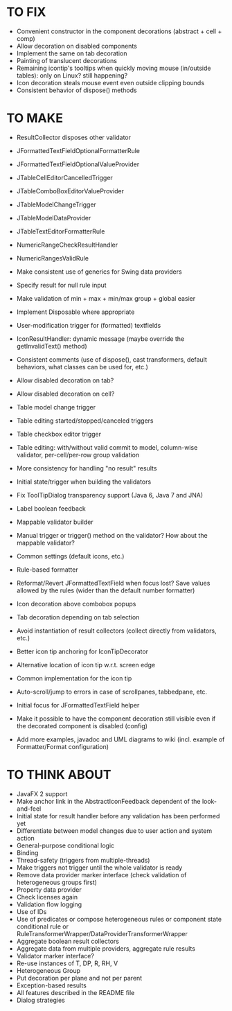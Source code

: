 # TO FIX

* Convenient constructor in the component decorations (abstract + cell + comp)
* Allow decoration on disabled components
* Implement the same on tab decoration
* Painting of translucent decorations
* Remaining icontip's tooltips when quickly moving mouse (in/outside tables): only on Linux? still happening?
* Icon decoration steals mouse event even outside clipping bounds
* Consistent behavior of dispose() methods

# TO MAKE

* ResultCollector disposes other validator
* JFormattedTextFieldOptionalFormatterRule
* JFormattedTextFieldOptionalValueProvider
* JTableCellEditorCancelledTrigger
* JTableComboBoxEditorValueProvider
* JTableModelChangeTrigger
* JTableModelDataProvider
* JTableTextEditorFormatterRule
* NumericRangeCheckResultHandler
* NumericRangesValidRule

* Make consistent use of generics for Swing data providers
* Specify result for null rule input
* Make validation of min + max + min/max group + global easier
* Implement Disposable where appropriate
* User-modification trigger for (formatted) textfields
* IconResultHandler: dynamic message (maybe override the getInvalidText() method)
* Consistent comments (use of dispose(), cast transformers, default behaviors, what classes can be used for, etc.)
* Allow disabled decoration on tab?
* Allow disabled decoration on cell?
* Table model change trigger
* Table editing started/stopped/canceled triggers
* Table checkbox editor trigger
* Table editing: with/without valid commit to model, column-wise validator, per-cell/per-row group validation
* More consistency for handling "no result" results
* Initial state/trigger when building the validators
* Fix ToolTipDialog transparency support (Java 6, Java 7 and JNA)
* Label boolean feedback
* Mappable validator builder
* Manual trigger or trigger() method on the validator? How about the mappable validator?
* Common settings (default icons, etc.)
* Rule-based formatter
* Reformat/Revert JFormattedTextField when focus lost? Save values allowed by the rules (wider than the default number formatter)
* Icon decoration above combobox popups
* Tab decoration depending on tab selection
* Avoid instantiation of result collectors (collect directly from validators, etc.)
* Better icon tip anchoring for IconTipDecorator
* Alternative location of icon tip w.r.t. screen edge
* Common implementation for the icon tip
* Auto-scroll/jump to errors in case of scrollpanes, tabbedpane, etc.
* Initial focus for JFormattedTextField helper
* Make it possible to have the component decoration still visible even if the decorated component is disabled (config)
* Add more examples, javadoc and UML diagrams to wiki (incl. example of Formatter/Format configuration)

# TO THINK ABOUT

* JavaFX 2 support
* Make anchor link in the AbstractIconFeedback dependent of the look-and-feel
* Initial state for result handler before any validation has been performed yet
* Differentiate between model changes due to user action and system action
* General-purpose conditional logic
* Binding
* Thread-safety (triggers from multiple-threads)
* Make triggers not trigger until the whole validator is ready
* Remove data provider marker interface (check validation of heterogeneous groups first)
* Property data provider
* Check licenses again
* Validation flow logging
* Use of IDs
* Use of predicates or compose heterogeneous rules or component state conditional rule or RuleTransformerWrapper/DataProviderTransformerWrapper
* Aggregate boolean result collectors
* Aggregate data from multiple providers, aggregate rule results
* Validator marker interface?
* Re-use instances of T, DP, R, RH, V
* Heterogeneous Group
* Put decoration per plane and not per parent
* Exception-based results
* All features described in the README file
* Dialog strategies
